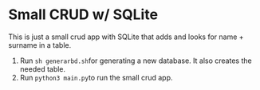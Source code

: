 # Small CRUD w/ SQLite

This is just a small crud app with SQLite that adds and looks for name + surname in a table.

1. Run `sh generarbd.sh`for generating a new database. It also creates the needed table.
2. Run `python3 main.py`to run the small crud app.